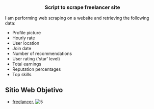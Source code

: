 ### <div align="center">Script to scrape freelancer site</div>  

I am performing web scraping on a website and retrieving the following data:

- Profile picture
- Hourly rate
- User location
- Join date
- Number of recommendations
- User rating ('star' level)
- Total earnings
- Reputation percentages
- Top skills

## Sitio Web Objetivo
- [freelancer.](https://www.freelancer.mx/)
![5](https://github.com/ckoockiy/freelancer_scraping/assets/58730782/bc93a6aa-7809-444a-9238-b733c82b79b8)
